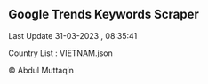 

## Google Trends Keywords Scraper 
 
Last Update 31-03-2023 , 08:35:41

Country List :
VIETNAM.json



© Abdul Muttaqin 
